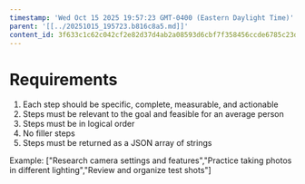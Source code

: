 ```yaml
---
timestamp: 'Wed Oct 15 2025 19:57:23 GMT-0400 (Eastern Daylight Time)'
parent: '[[../20251015_195723.b816c8a5.md]]'
content_id: 3f633c1c62c042cf2e82d37d4ab2a08593d6cbf7f358456ccde6785c23d85466
---
```


# Requirements

1. Each step should be specific, complete, measurable, and actionable
2. Steps must be relevant to the goal and feasible for an average person
3. Steps must be in logical order
4. No filler steps
5. Steps must be returned as a JSON array of strings

Example:
\["Research camera settings and features","Practice taking photos in different lighting","Review and organize test shots"]
